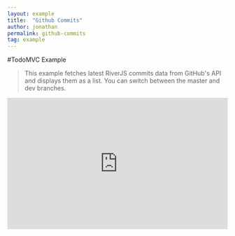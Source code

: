 ```yaml
---
layout: example
title:  "Github Commits"
author: jonathan
permalink: github-commits
tag: example
---
```


#TodoMVC Example
>This example fetches latest RiverJS commits data from GitHub's API and displays them as a list. You can switch between the master and dev branches.


<iframe width="100%" height="300" src="http://jsfiddle.net/zhning/3DCAj/embedded/result,js,html,css" allowfullscreen="allowfullscreen" frameborder="0"></iframe>
